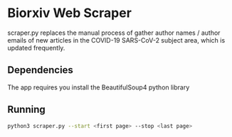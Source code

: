 # Biorxiv Web Scraper

scraper.py replaces the manual process of gather author names / author emails of new articles in the COVID-19 SARS-CoV-2 subject area, which is updated frequently.

## Dependencies

The app requires you install the BeautifulSoup4 python library

## Running

```bash
python3 scraper.py --start <first page> --stop <last page>
```
